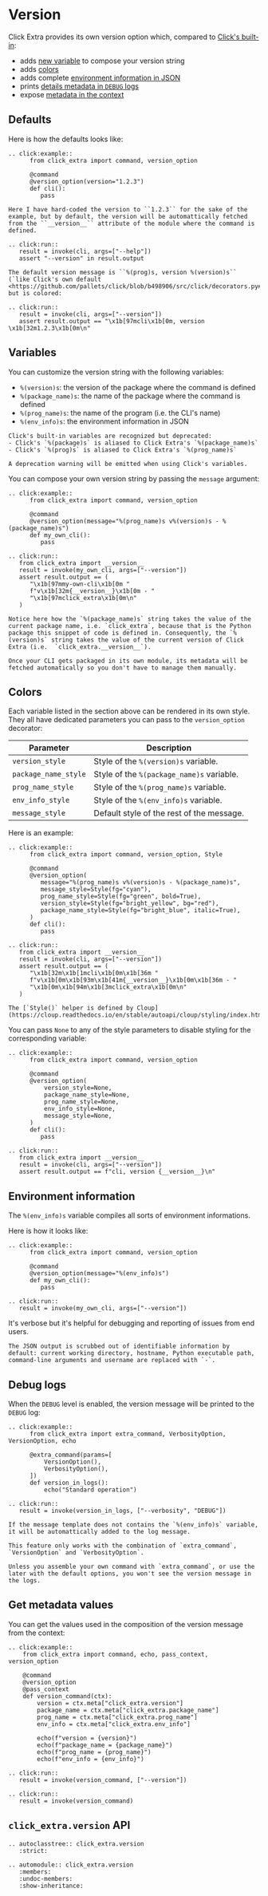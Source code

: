 # Version

Click Extra provides its own version option which, compared to [Click's built-in](https://click.palletsprojects.com/en/8.1.x/api/?highlight=version#click.version_option):

- adds [new variable](#variables) to compose your version string
- adds [colors](#colors)
- adds complete [environment information in JSON](#environment-information)
- prints [details metadata in `DEBUG` logs](#debug-logs)
- expose [metadata in the context](#get-metadata-values)

## Defaults

Here is how the defaults looks like:

```{eval-rst}
.. click:example::
      from click_extra import command, version_option

      @command
      @version_option(version="1.2.3")
      def cli():
         pass

Here I have hard-coded the version to ``1.2.3`` for the sake of the example, but by default, the version will be automattically fetched from the ``__version__`` attribute of the module where the command is defined.

.. click:run::
   result = invoke(cli, args=["--help"])
   assert "--version" in result.output

The default version message is ``%(prog)s, version %(version)s`` (`like Click's own default <https://github.com/pallets/click/blob/b498906/src/click/decorators.py#L455>`_), but is colored:

.. click:run::
   result = invoke(cli, args=["--version"])
   assert result.output == "\x1b[97mcli\x1b[0m, version \x1b[32m1.2.3\x1b[0m\n"
```

## Variables

You can customize the version string with the following variables:

- `%(version)s`: the version of the package where the command is defined
- `%(package_name)s`: the name of the package where the command is defined
- `%(prog_name)s`: the name of the program (i.e. the CLI's name)
- `%(env_info)s`: the environment information in JSON

```{caution}
Click's built-in variables are recognized but deprecated:
- Click's `%(package)s` is aliased to Click Extra's `%(package_name)s`
- Click's `%(prog)s` is aliased to Click Extra's `%(prog_name)s`

A deprecation warning will be emitted when using Click's variables.
```

You can compose your own version string by passing the `message` argument:

```{eval-rst}
.. click:example::
      from click_extra import command, version_option

      @command
      @version_option(message="%(prog_name)s v%(version)s - %(package_name)s")
      def my_own_cli():
         pass

.. click:run::
   from click_extra import __version__
   result = invoke(my_own_cli, args=["--version"])
   assert result.output == (
      "\x1b[97mmy-own-cli\x1b[0m "
      f"v\x1b[32m{__version__}\x1b[0m - "
      "\x1b[97mclick_extra\x1b[0m\n"
   )
```

```{note}
Notice here how the `%(package_name)s` string takes the value of the current package name, i.e. `click_extra`, because that is the Python package this snippet of code is defined in. Consequently, the `%(version)s` string takes the value of the current version of Click Extra (i.e.  `click_extra.__version__`).

Once your CLI gets packaged in its own module, its metadata will be fetched automatically so you don't have to manage them manually.
```

## Colors

Each variable listed in the section above can be rendered in its own style. They all have dedicated parameters you can pass to the `version_option` decorator:

| Parameter | Description |
| --- | --- |
| `version_style` | Style of the `%(version)s` variable. |
| `package_name_style` | Style of the `%(package_name)s` variable. |
| `prog_name_style` | Style of the `%(prog_name)s` variable. |
| `env_info_style` | Style of the `%(env_info)s` variable. |
| `message_style` | Default style of the rest of the message. |

Here is an example:

```{eval-rst}
.. click:example::
      from click_extra import command, version_option, Style

      @command
      @version_option(
         message="%(prog_name)s v%(version)s - %(package_name)s",
         message_style=Style(fg="cyan"),
         prog_name_style=Style(fg="green", bold=True),
         version_style=Style(fg="bright_yellow", bg="red"),
         package_name_style=Style(fg="bright_blue", italic=True),
      )
      def cli():
         pass

.. click:run::
   from click_extra import __version__
   result = invoke(cli, args=["--version"])
   assert result.output == (
      "\x1b[32m\x1b[1mcli\x1b[0m\x1b[36m "
      f"v\x1b[0m\x1b[93m\x1b[41m{__version__}\x1b[0m\x1b[36m - "
      "\x1b[0m\x1b[94m\x1b[3mclick_extra\x1b[0m\n"
   )
```

```{hint}
The [`Style()` helper is defined by Cloup](https://cloup.readthedocs.io/en/stable/autoapi/cloup/styling/index.html#cloup.styling.Style).
```

You can pass `None` to any of the style parameters to disable styling for the corresponding variable:

```{eval-rst}
.. click:example::
      from click_extra import command, version_option

      @command
      @version_option(
          version_style=None,
          package_name_style=None,
          prog_name_style=None,
          env_info_style=None,
          message_style=None,
      )
      def cli():
         pass

.. click:run::
   from click_extra import __version__
   result = invoke(cli, args=["--version"])
   assert result.output == f"cli, version {__version__}\n"
```

## Environment information

The `%(env_info)s` variable compiles all sorts of environment informations.

Here is how it looks like:

```{eval-rst}
.. click:example::
      from click_extra import command, version_option

      @command
      @version_option(message="%(env_info)s")
      def my_own_cli():
         pass

.. click:run::
   result = invoke(my_own_cli, args=["--version"])
```

It's verbose but it's helpful for debugging and reporting of issues from end users.

```{important}
The JSON output is scrubbed out of identifiable information by default: current working directory, hostname, Python executable path, command-line arguments and username are replaced with `-`.
```

## Debug logs

When the `DEBUG` level is enabled, the version message will be printed to the `DEBUG` log:

```{eval-rst}
.. click:example::
      from click_extra import extra_command, VerbosityOption, VersionOption, echo

      @extra_command(params=[
          VersionOption(),
          VerbosityOption(),
      ])
      def version_in_logs():
          echo("Standard operation")

.. click:run::
   result = invoke(version_in_logs, ["--verbosity", "DEBUG"])
```

```{hint}
If the message template does not contains the `%(env_info)s` variable, it will be automattically added to the log message.
```

```{attention}
This feature only works with the combination of `extra_command`, `VersionOption` and `VerbosityOption`.

Unless you assemble your own command with `extra_command`, or use the later with the default options, you won't see the version message in the logs.
```

## Get metadata values

You can get the values used in the composition of the version message from the context:

```{eval-rst}
.. click:example::
    from click_extra import command, echo, pass_context, version_option

    @command
    @version_option
    @pass_context
    def version_command(ctx):
        version = ctx.meta["click_extra.version"]
        package_name = ctx.meta["click_extra.package_name"]
        prog_name = ctx.meta["click_extra.prog_name"]
        env_info = ctx.meta["click_extra.env_info"]

        echo(f"version = {version}")
        echo(f"package_name = {package_name}")
        echo(f"prog_name = {prog_name}")
        echo(f"env_info = {env_info}")

.. click:run::
   result = invoke(version_command, ["--version"])

.. click:run::
   result = invoke(version_command)
```

## `click_extra.version` API

```{eval-rst}
.. autoclasstree:: click_extra.version
   :strict:
```

```{eval-rst}
.. automodule:: click_extra.version
   :members:
   :undoc-members:
   :show-inheritance:
```
